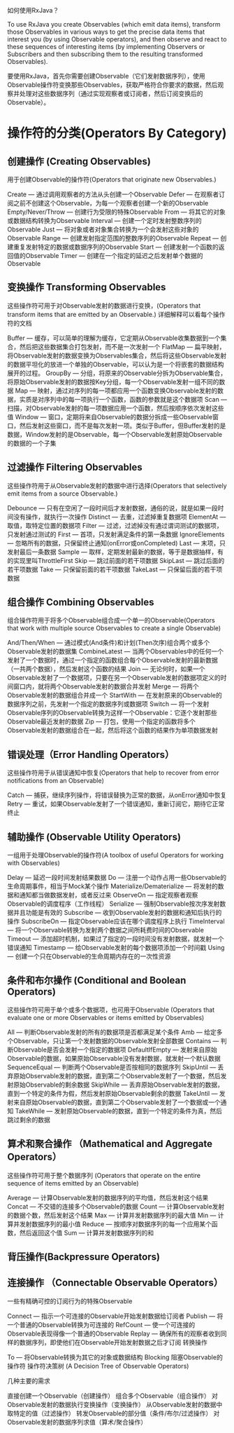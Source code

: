 如何使用RxJava？

To use RxJava you create Observables (which emit data items), transform those Observables in various ways to get the precise data items that interest you (by using Observable operators), and then observe and react to these sequences of interesting items (by implementing Observers or Subscribers and then subscribing them to the resulting transformed Observables).

要使用RxJava，首先你需要创建Observable（它们发射数据序列），使用Observable操作符变换那些Observables，获取严格符合你要求的数据，然后观察并处理对这些数据序列（通过实现观察者或订阅者，然后订阅变换后的Observable）。

# 操作符的分类(Operators By Category)

## 创建操作 (Creating Observables)

用于创建Observable的操作符(Operators that originate new Observables.)

Create — 通过调用观察者的方法从头创建一个Observable
Defer — 在观察者订阅之前不创建这个Observable，为每一个观察者创建一个新的Observable
Empty/Never/Throw — 创建行为受限的特殊Observable
From — 将其它的对象或数据结构转换为Observable
Interval — 创建一个定时发射整数序列的Observable
Just — 将对象或者对象集合转换为一个会发射这些对象的Observable
Range — 创建发射指定范围的整数序列的Observable
Repeat — 创建重复发射特定的数据或数据序列的Observable
Start — 创建发射一个函数的返回值的Observable
Timer — 创建在一个指定的延迟之后发射单个数据的Observable

## 变换操作 Transforming Observables

这些操作符可用于对Observable发射的数据进行变换，(Operators that transform items that are emitted by an Observable.)
详细解释可以看每个操作符的文档

Buffer — 缓存，可以简单的理解为缓存，它定期从Observable收集数据到一个集合，然后把这些数据集合打包发射，而不是一次发射一个
FlatMap — 扁平映射，将Observable发射的数据变换为Observables集合，然后将这些Observable发射的数据平坦化的放进一个单独的Observable，可以认为是一个将嵌套的数据结构展开的过程。
GroupBy — 分组，将原来的Observable分拆为Observable集合，将原始Observable发射的数据按Key分组，每一个Observable发射一组不同的数据
Map — 映射，通过对序列的每一项都应用一个函数变换Observable发射的数据，实质是对序列中的每一项执行一个函数，函数的参数就是这个数据项
Scan — 扫描，对Observable发射的每一项数据应用一个函数，然后按顺序依次发射这些值
Window — 窗口，定期将来自Observable的数据分拆成一些Observable窗口，然后发射这些窗口，而不是每次发射一项。类似于Buffer，但Buffer发射的是数据，Window发射的是Observable，每一个Observable发射原始Observable的数据的一个子集

## 过滤操作 Filtering Observables

这些操作符用于从Observable发射的数据中进行选择(Operators that selectively emit items from a source Observable.)

Debounce — 只有在空闲了一段时间后才发射数据，通俗的说，就是如果一段时间没有操作，就执行一次操作
Distinct — 去重，过滤掉重复数据项
ElementAt — 取值，取特定位置的数据项
Filter — 过滤，过滤掉没有通过谓词测试的数据项，只发射通过测试的
First — 首项，只发射满足条件的第一条数据
IgnoreElements — 忽略所有的数据，只保留终止通知(onError或onCompleted)
Last — 末项，只发射最后一条数据
Sample — 取样，定期发射最新的数据，等于是数据抽样，有的实现里叫ThrottleFirst
Skip — 跳过前面的若干项数据
SkipLast — 跳过后面的若干项数据
Take — 只保留前面的若干项数据
TakeLast — 只保留后面的若干项数据

## 组合操作 Combining Observables

组合操作符用于将多个Observable组合成一个单一的Observable(Operators that work with multiple source Observables to create a single Observable)

And/Then/When — 通过模式(And条件)和计划(Then次序)组合两个或多个Observable发射的数据集
CombineLatest — 当两个Observables中的任何一个发射了一个数据时，通过一个指定的函数组合每个Observable发射的最新数据（一共两个数据），然后发射这个函数的结果
Join — 无论何时，如果一个Observable发射了一个数据项，只要在另一个Observable发射的数据项定义的时间窗口内，就将两个Observable发射的数据合并发射
Merge — 将两个Observable发射的数据组合并成一个
StartWith — 在发射原来的Observable的数据序列之前，先发射一个指定的数据序列或数据项
Switch — 将一个发射Observable序列的Observable转换为这样一个Observable：它逐个发射那些Observable最近发射的数据
Zip — 打包，使用一个指定的函数将多个Observable发射的数据组合在一起，然后将这个函数的结果作为单项数据发射

## 错误处理（Error Handling Operators）

这些操作符用于从错误通知中恢复(Operators that help to recover from error notifications from an Observable)

Catch — 捕获，继续序列操作，将错误替换为正常的数据，从onError通知中恢复
Retry — 重试，如果Observable发射了一个错误通知，重新订阅它，期待它正常终止

## 辅助操作 (Observable Utility Operators)

一组用于处理Observable的操作符(A toolbox of useful Operators for working with Observables)

Delay — 延迟一段时间发射结果数据
Do — 注册一个动作占用一些Observable的生命周期事件，相当于Mock某个操作
Materialize/Dematerialize — 将发射的数据和通知都当做数据发射，或者反过来
ObserveOn — 指定观察者观察Observable的调度程序（工作线程）
Serialize — 强制Observable按次序发射数据并且功能是有效的
Subscribe — 收到Observable发射的数据和通知后执行的操作
SubscribeOn — 指定Observable应该在哪个调度程序上执行
TimeInterval — 将一个Observable转换为发射两个数据之间所耗费时间的Observable
Timeout — 添加超时机制，如果过了指定的一段时间没有发射数据，就发射一个错误通知
Timestamp — 给Observable发射的每个数据项添加一个时间戳
Using — 创建一个只在Observable的生命周期内存在的一次性资源

## 条件和布尔操作  (Conditional and Boolean Operators)

这些操作符可用于单个或多个数据项，也可用于Observable (Operators that evaluate one or more Observables or items emitted by Observables)

All — 判断Observable发射的所有的数据项是否都满足某个条件
Amb — 给定多个Observable，只让第一个发射数据的Observable发射全部数据
Contains — 判断Observable是否会发射一个指定的数据项
DefaultIfEmpty — 发射来自原始Observable的数据，如果原始Observable没有发射数据，就发射一个默认数据
SequenceEqual — 判断两个Observable是否按相同的数据序列
SkipUntil — 丢弃原始Observable发射的数据，直到第二个Observable发射了一个数据，然后发射原始Observable的剩余数据
SkipWhile — 丢弃原始Observable发射的数据，直到一个特定的条件为假，然后发射原始Observable剩余的数据
TakeUntil — 发射来自原始Observable的数据，直到第二个Observable发射了一个数据或一个通知
TakeWhile — 发射原始Observable的数据，直到一个特定的条件为真，然后跳过剩余的数据

## 算术和聚合操作 （Mathematical and Aggregate Operators）

这些操作符可用于整个数据序列 (Operators that operate on the entire sequence of items emitted by an Observable)

Average — 计算Observable发射的数据序列的平均值，然后发射这个结果
Concat — 不交错的连接多个Observable的数据
Count — 计算Observable发射的数据个数，然后发射这个结果
Max — 计算并发射数据序列的最大值
Min — 计算并发射数据序列的最小值
Reduce — 按顺序对数据序列的每一个应用某个函数，然后返回这个值
Sum — 计算并发射数据序列的和

## 背压操作(Backpressure Operators)

## 连接操作 （Connectable Observable Operators）

一些有精确可控的订阅行为的特殊Observable

Connect — 指示一个可连接的Observable开始发射数据给订阅者
Publish — 将一个普通的Observable转换为可连接的
RefCount — 使一个可连接的Observable表现得像一个普通的Observable
Replay — 确保所有的观察者收到同样的数据序列，即使他们在Observable开始发射数据之后才订阅
转换操作

To — 将Observable转换为其它的对象或数据结构
Blocking 阻塞Observable的操作符
操作符决策树 (A Decision Tree of Observable Operators)

几种主要的需求

直接创建一个Observable（创建操作）
组合多个Observable（组合操作）
对Observable发射的数据执行变换操作（变换操作）
从Observable发射的数据中取特定的值（过滤操作）
转发Observable的部分值（条件/布尔/过滤操作）
对Observable发射的数据序列求值（算术/聚合操作）